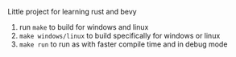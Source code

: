 Little project for learning rust and bevy

1. run `make` to build for windows and linux
2. `make windows/linux` to build specifically for windows or linux
3. `make run` to run as with faster compile time and in debug mode
